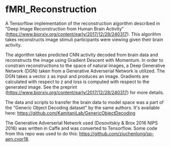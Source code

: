 # fMRI_Reconstruction

A Tensorflow implementation of the reconstruction algorithm described in "Deep Image Reconstruction from Human Brain Activity" (https://www.biorxiv.org/content/early/2017/12/28/240317). This algorithm takes reconstructs image stimuli participants were viewing given their brain activity. 

The algorithm takes predicted CNN activity decoded from brain data and reconstructs the image using Gradient Descent with Momentum. In order to constrain reconstructions to the space of natural images, a Deep Generative Network (DGN) taken from a Generative Adverserial Network is utilized. The DGN takes a vector z as input and produces an image. Gradients are calculated with respect to z and loss is computed with respect to the generated image. See the preprint (https://www.biorxiv.org/content/early/2017/12/28/240317) for more details.

The data and scripts to transfer the brain data to model space was a part of the "Generic Object Decoding dataset" by the same authors. It's available here: https://github.com/KamitaniLab/GenericObjectDecoding

The Generative Adverserial Network used (Dosovitskiy & Brox 2016 NIPS 2016) was written in Caffe and was converted to Tensorflow. Some code from this repo was used to do this: https://github.com/zjuchenlong/sp-aen.cvpr18. 

